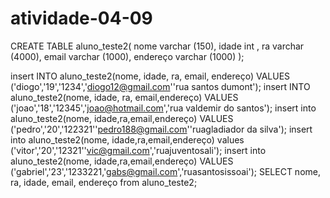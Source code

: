 # atividade-04-09
CREATE TABLE aluno_teste2(
nome varchar (150),
idade int ,
ra varchar (4000),
email varchar (1000),
 endereço varchar (1000)
);
 
insert INTO aluno_teste2(nome, idade, ra, email, endereço) VALUES ('diogo','19','1234','diogo12@gmail.com''rua santos dumont');
insert INTO aluno_teste2(nome, idade, ra, email,endereço) VALUES ('joao','18','12345','joao@hotmail.com','rua valdemir do santos');
insert into aluno_teste2(nome, idade,ra,email,endereço) VALUES ('pedro','20','122321''pedro188@gmail.com''ruagladiador da silva');
insert into aluno_teste2(nome, idade,ra,email,endereço) values ('vitor','20','12321''vic@gmail.com','ruajuventosali');
insert into aluno_teste2(nome, idade,ra,email,endereço) VALUES ('gabriel','23','1233221,'gabs@gmail.com','ruasantosissoai');
                                                                SELECT nome, ra, idade, email, endereço from aluno_teste2;
